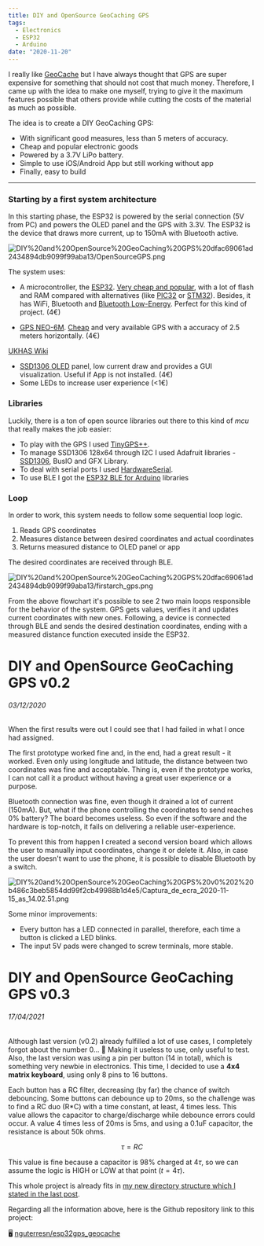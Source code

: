 ```yaml
---
title: DIY and OpenSource GeoCaching GPS
tags:
  - Electronics
  - ESP32
  - Arduino
date: "2020-11-20"
---
```


I really like [GeoCache](https://www.geocaching.com/play) but I have always thought that GPS are super expensive for something that should not cost that much money. Therefore, I came up with the idea to make one myself, trying to give it the maximum features possible that others provide while cutting the costs of the material as much as possible.

The idea is to create a DIY GeoCaching GPS:

- With significant good measures, less than 5 meters of accuracy.
- Cheap and popular electronic goods
- Powered by a 3.7V LiPo battery.
- Simple to use iOS/Android App but still working without app
- Finally, easy to build

---

### Starting by a first system architecture

In this starting phase, the ESP32 is powered by the serial connection (5V from PC) and powers the OLED panel and the GPS with 3.3V. The ESP32 is the device that draws more current, up to 150mA with Bluetooth active.

![DIY%20and%20OpenSource%20GeoCaching%20GPS%20dfac69061ad2434894db9099f99aba13/OpenSourceGPS.png](img/OpenSourceGPS.png)

The system uses:

- A microcontroller, the [ESP32](https://www.espressif.com/sites/default/files/documentation/esp32-wroom-32d_esp32-wroom-32u_datasheet_en.pdf). [Very cheap and popular](https://www.ebay.com/itm/ESP-WROOM-32-ESP32-ESP32S-2-4GHz-WiFi-Bluetooth-Development-Board-for-Arduino/184310896504?hash=item2ae9c91778:g:vIsAAOSwBuVe0lRL), with a lot of flash and RAM compared with alternatives (like [PIC32](https://www.microchip.com/design-centers/32-bit/pic-32-bit-mcus/pic32mx-family) or [STM32](https://www.ebay.com/itm/STM32F103C8T6-ARM-STM32-Minimum-System-Development-Board-Module-For-Arduino-NEW/192956697201?hash=item2ced1d8a71:g:hhIAAOSw0PBdCvzE)). Besides, it has WiFi, Bluetooth and [Bluetooth Low-Energy](https://www.link-labs.com/blog/bluetooth-vs-bluetooth-low-energy). Perfect for this kind of project. (4€)

- [GPS NEO-6M](https://www.u-blox.com/sites/default/files/products/documents/NEO-6_DataSheet_%28GPS.G6-HW-09005%29.pdf). [Cheap](https://www.ebay.com/itm/1PCS-GYNEO6MV2-GPS-Module-NEO-6M-GY-NEO6MV2-Board-with-Antenne-fur-Arduino/193082355474?hash=item2cf49aef12:g:nucAAOSwqSRdbjmD) and very available GPS with a accuracy of 2.5 meters horizontally. (4€)

[UKHAS Wiki](https://ukhas.org.uk/guides:ublox_psm)

- [SSD1306 OLED](https://www.ebay.com/itm/0-96-IIC-I2C-Serial-128X64-OLED-Blue-LCD-Display-SSD1306-Arduino-ASS/264030264367?hash=item3d796e1c2f:g:aDkAAOSwFAtb5HjA) panel, low current draw and provides a GUI visualization. Useful if App is not installed. (4€)
- Some LEDs to increase user experience (<1€)

### Libraries

Luckily, there is a ton of open source libraries out there to this kind of *mcu* that really makes the job easier:

- To play with the GPS I used [TinyGPS++](http://arduiniana.org/libraries/tinygpsplus/).
- To manage SSD1306 128x64 through I2C I used Adafruit libraries - [SSD1306](https://github.com/adafruit/Adafruit_SSD1306), BusIO and GFX Library.
- To deal with serial ports I used [HardwareSerial](https://github.com/espressif/arduino-esp32/blob/master/cores/esp32/HardwareSerial.cpp).
- To use BLE I got the [ESP32 BLE for Arduino](https://github.com/espressif/arduino-esp32/tree/master/libraries/BLE) libraries

### Loop

In order to work, this system needs to follow some sequential loop logic.

1. Reads GPS coordinates
2. Measures distance between desired coordinates and actual coordinates
3. Returns measured distance to OLED panel or app

The desired coordinates are received through BLE.

![DIY%20and%20OpenSource%20GeoCaching%20GPS%20dfac69061ad2434894db9099f99aba13/firstarch_gps.png](img/firstarch_gps.png)

From the above flowchart it's possible to see 2 two main loops responsible for the behavior of the system. GPS gets values, verifies it and updates current coordinates with new ones. Following, a device is connected through BLE and sends the desired destination coordinates, ending with a measured distance function executed inside the ESP32.

# DIY and OpenSource GeoCaching GPS v0.2

<h6>03/12/2020</h6>

When the first results were out I could see that I had failed in what I once had assigned.

The first prototype worked fine and, in the end, had a great result - it worked. Even only using longitude and latitude, the distance between two coordinates was fine and acceptable. Thing is, even if the prototype works, I can not call it a product without having a great user experience or a purpose.

Bluetooth connection was fine, even though it drained a lot of current (150mA). But, what if the phone controlling the coordinates to send reaches 0% battery? The board becomes useless. So even if the software and the hardware is top-notch, it fails on delivering a reliable user-experience.

To prevent this from happen I created a second version board which allows the user to manually input coordinates, change it or delete it. Also, in case the user doesn't want to use the phone, it is possible to disable Bluetooth by a switch.

![DIY%20and%20OpenSource%20GeoCaching%20GPS%20v0%202%20b486c3beb5854dd99f2cb49988b1d4e5/Captura_de_ecra_2020-11-15_as_14.02.51.png](img/Captura_de_ecra_2020-11-15_as_14.02.51.png)

Some minor improvements:

- Every button has a LED connected in parallel, therefore, each time a button is clicked a LED blinks.
- The input 5V pads were changed to screw terminals, more stable.

# DIY and OpenSource GeoCaching GPS v0.3

<h6>17/04/2021</h6>

Although last version (v0.2) already fulfilled a lot of use cases, I completely forgot about the number 0... 🤯 Making it useless to use, only useful to test. Also, the last version was using a pin per button (14 in total), which is something very newbie in electronics. This time, I decided to use a **4x4 matrix keyboard**, using only 8 pins to 16 buttons.

Each button has a RC filter, decreasing (by far) the chance of switch debouncing. Some buttons can debounce up to 20ms, so the challenge was to find a RC duo (R*C) with a time constant, at least, 4 times less. This value allows the capacitor to charge/discharge while debounce errors could occur. A value 4 times less of 20ms is 5ms, and using a 0.1uF capacitor, the resistance is about 50k ohms.

$$\tau = RC$$

This value is fine because a capacitor is 98% charged at 4$\tau$, so we can assume the logic is HIGH or LOW at that point ($t = 4\tau$).

This whole project is already fits in [my new directory structure which I stated in the last post](version-control-script.md).

Regarding all the information above, here is the Github repository link to this project:

🖥 [nguterresn/esp32gps_geocache](https://github.com/nguterresn/esp32gps_geocache)


